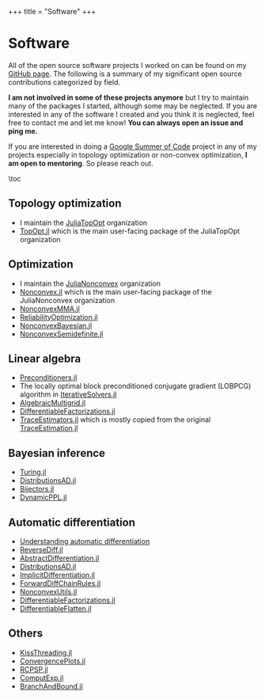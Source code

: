 +++
title = "Software"
+++

# Software

All of the open source software projects I worked on can be found on my [GitHub page](https://github.com/mohamed82008). The following is a summary of my significant open source contributions categorized by field.

**I am not involved in some of these projects anymore** but I try to maintain many of the packages I started, although some may be neglected. If you are interested in any of the software I created and you think it is neglected, feel free to contact me and let me know! **You can always open an issue and ping me.**

If you are interested in doing a [Google Summer of Code](https://summerofcode.withgoogle.com) project in any of my projects especially in topology optimization or non-convex optimization, **I am open to mentoring**. So please reach out.

\toc

## Topology optimization

- I maintain the [JuliaTopOpt](https://github.com/JuliaTopOpt) organization
- [TopOpt.jl](https://github.com/JuliaTopOpt/TopOpt.jl) which is the main user-facing package of the JuliaTopOpt organization

## Optimization

- I maintain the [JuliaNonconvex](https://github.com/JuliaNonconvex) organization
- [Nonconvex.jl](https://github.com/JuliaNonconvex/Nonconvex.jl) which is the main user-facing package of the JuliaNonconvex organization
- [NonconvexMMA.jl](https://github.com/JuliaNonconvex/NonconvexMMA.jl)
- [ReliabilityOptimization.jl](https://github.com/JuliaNonconvex/ReliabilityOptimization.jl)
- [NonconvexBayesian.jl](https://github.com/JuliaNonconvex/NonconvexBayesian.jl)
- [NonconvexSemidefinite.jl](https://github.com/JuliaNonconvex/NonconvexSemidefinite.jl)

## Linear algebra

- [Preconditioners.jl](https://github.com/JuliaLinearAlgebra/Preconditioners.jl)
- The locally optimal block preconditioned conjugate gradient (LOBPCG) algorithm in [IterativeSolvers.jl](https://github.com/JuliaLinearAlgebra/IterativeSolvers.jl)
- [AlgebraicMultigrid.jl](https://github.com/JuliaLinearAlgebra/AlgebraicMultigrid.jl)
- [DifferentiableFactorizations.jl](https://github.com/mohamed82008/DifferentiableFactorizations.jl)
- [TraceEstimators.jl](https://github.com/mohamed82008/TraceEstimators.jl) which is mostly copied from the original [TraceEstimation.jl](https://github.com/luca-aki/TraceEstimation.jl)

## Bayesian inference

- [Turing.jl](https://github.com/TuringLang/Turing.jl)
- [DistributionsAD.jl](https://github.com/TuringLang/DistributionsAD.jl)
- [Bijectors.jl](https://github.com/TuringLang/Bijectors.jl)
- [DynamicPPL.jl](https://github.com/TuringLang/DynamicPPL.jl)

## Automatic differentiation

- [Understanding automatic differentiation](https://www.youtube.com/watch?v=UqymrMG-Qi4&t=1857s)
- [ReverseDiff.jl](https://github.com/JuliaDiff/ReverseDiff.jl)
- [AbstractDifferentiation.jl](https://github.com/JuliaDiff/AbstractDifferentiation.jl)
- [DistributionsAD.jl](https://github.com/TuringLang/DistributionsAD.jl)
- [ImplicitDifferentiation.jl](https://github.com/gdalle/ImplicitDifferentiation.jl)
- [ForwardDiffChainRules.jl](https://github.com/ThummeTo/ForwardDiffChainRules.jl)
- [NonconvexUtils.jl](https://github.com/JuliaNonconvex/NonconvexUtils.jl)
- [DifferentiableFactorizations.jl](https://github.com/mohamed82008/DifferentiableFactorizations.jl)
- [DifferentiableFlatten.jl](https://github.com/JuliaNonconvex/DifferentiableFlatten.jl)

## Others

- [KissThreading.jl](https://github.com/mohamed82008/KissThreading.jl)
- [ConvergencePlots.jl](https://github.com/mohamed82008/ConvergencePlots.jl)
- [RCPSP.jl](https://github.com/mohamed82008/RCPSP.jl)
- [ComputExp.jl](https://github.com/mohamed82008/ComputExp.jl)
- [BranchAndBound.jl](https://github.com/mohamed82008/BranchAndBound.jl)

